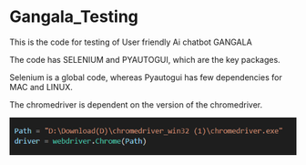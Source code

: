 # Gangala_Testing

This is the code for testing of User friendly Ai chatbot GANGALA

The code has SELENIUM and  PYAUTOGUI, which are the key packages. 

Selenium is a global code, whereas Pyautogui has few dependencies for MAC and LINUX.

The chromedriver is dependent on the version of the chromedriver.

![alt text](https://github.com/AlluDaddy/Gangala_Testing/blob/main/image.png?raw=true)


